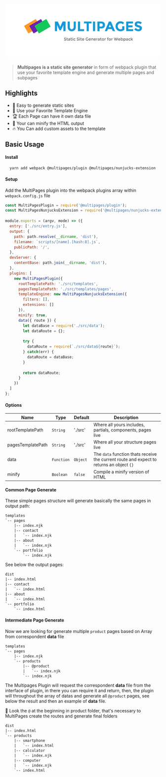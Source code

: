<h1 align="center">
  <img src="logo.jpg" alt="Multipages" />
</h1>

> **Multipages is a static site generator** in form of webpack plugin that use your favorite  template engine and generate multiple pages and subpages

## Highlights

- :tada: Easy to generate static sites
- :electric_plug: Use your Favorite Template Engine
- :trophy: Each Page can have it own data file
- :microscope: Your can minify the HTML output
- :fire: You Can add custom assets to the template

## Basic Usage

#### Install

```
  yarn add webpack @multipages/plugin @multipages/nunjucks-extension
```

#### Setup

Add the MultiPages plugin into the webpack plugins array within `webpack.config.js` file

```javascript
const MultiPagesPlugin = require('@multipages/plugin');
const MultiPagesNunjucksExtension = require('@multipages/nunjucks-extension')

module.exports = (argv, mode) => ({
  entry: ['./src/entry.js'],
  output: {
    path: path.resolve(__dirname, 'dist'),
    filename: `scripts/[name].[hash:8].js`,
    publicPath: '/',
  },
  devServer: {
    contentBase: path.join(__dirname, 'dist'),
  },
  plugins: [
    new MultiPagesPlugin({
      rootTemplatePath: './src/templates',
      pagesTemplatePath: './src/templates/pages',
      templateEngine: new MultiPagesNunjucksExtension({
        filters: [],
        extensions: []
      }),
      minify: true,
      data({ route }) {
        let dataBase = require('./src/data');
        let dataRoute = {};

        try {
          dataRoute = require(`./src/data${route}`);
        } catch(err) {
          dataRoute = dataBase;
        }

        return dataRoute;
      }
    })
  ]
};
```

#### Options

| Name              | Type       | Default  | Description                                                                              |
| ----------------- | ---------- | -------- | ---------------------------------------------------------------------------------------- |
| rootTemplatePath  | `String`   | './src'  | Where all yours includes, partials, components, pages live                               |
| pagesTemplatePath | `String`   | './src'  | Where all your structure pages live                                                      |
| data              | `Function` | `Object` | The `data` function thats receive the current route and expect to returns an object `{}` |
| minify            | `Boolean`  | `false`  | Compile a minify version of HTML                                                         |

#### Common Page Generate

These simple pages structure will generate basically the same pages in output path:

```
templates
`-- pages
    |-- index.njk
    |-- contact
    |   `-- index.njk
    |-- about
    |   `-- index.njk
    `-- portfolio
        `-- index.njk
```

See below the output pages:

```
dist
|-- index.html
|-- contact
|   `-- index.html
|-- about
|   `-- index.html
`-- portfolio
    `-- index.html
```

#### Intermediate Page Generate

Now we are looking for generate multiple `product` pages based on Array from correspondent **data** file

```
templates
`-- pages
    |-- index.njk
    `-- products
        |-- @product
        |   `-- index.njk
        `-- index.njk
```

The Multipages Plugin will request the correspondent **data** file from the interface of plugin,
in there you can require it and return, then, the plugin will throughout the array of datas
and generate all `@product` pages, see below the result and then an example of **data** file.

:red_circle: Look the `@` at the beginning in product folder, that's necessary to MultiPages create the routes and generate final folders

```
dist
|-- index.html
`-- products
    |-- smartphone
    |   `-- index.html
    |-- calculator
    |   `-- index.njk
    |-- computer
    |   `-- index.njk
    `-- index.html
```
